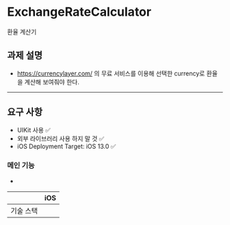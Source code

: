 # ExchangeRateCalculator
환율 계산기

## 과제 설명

- https://currencylayer.com/ 의 무료 서비스를 이용해 선택한 currency로 환율을 계산해 보여줘야 한다.

---

## 요구 사항

- UIKit 사용 ✅
- 외부 라이브러리 사용 하지 말 것 ✅
- iOS Deployment Target: iOS 13.0 ✅

### 메인 기능

- 

|     |   iOS   |
|-----|---------|
|기술 스택|
